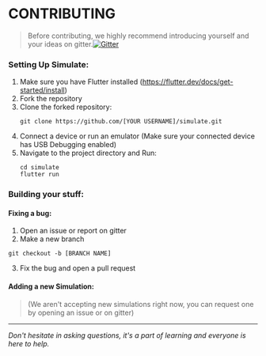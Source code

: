# CONTRIBUTING

> Before contributing, we highly recommend introducing yourself and your ideas on gitter.[![Gitter](https://badges.gitter.im/codEd-org/simulate.svg)](https://gitter.im/codEd-org/simulate?utm_source=badge&utm_medium=badge&utm_campaign=pr-badge)

### Setting Up Simulate:

1. Make sure you have Flutter installed (https://flutter.dev/docs/get-started/install)
2. Fork the repository
3. Clone the forked repository:
    ```console
    git clone https://github.com/[YOUR USERNAME]/simulate.git
    ```
4. Connect a device or run an emulator (Make sure your connected device has USB Debugging enabled) 
5. Navigate to the project directory and Run:
    ```console
    cd simulate
    flutter run
    ```

### Building your stuff:

#### Fixing a bug:

1. Open an issue or report on gitter
2. Make a new branch
```console
git checkout -b [BRANCH NAME]
```
3. Fix the bug and open a pull request

#### Adding a new Simulation:

> (We aren't accepting new simulations right now, you can request one by opening an issue or on gitter)

---

*Don't hesitate in asking questions, it's a part of learning and everyone is here to help.*
